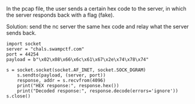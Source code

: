 In the pcap file, the user sends a certain hex code to the server, in which the server responds back with a flag (fake). 

Solution: send the nc server the same hex code and relay what the server sends back.

```
import socket 
server = "chals.swampctf.com" 
port = 44254
payload = b"\x02\x08\x66\x6c\x61\x67\x2e\x74\x78\x74"

s = socket.socket(socket.AF_INET, socket.SOCK_DGRAM)
    s.sendto(payload, (server, port))
    response, addr = s.recvfrom(4096)
    print("HEX response:", response.hex())
    print("Decoded response:", response.decode(errors='ignore'))
s.close()
```
